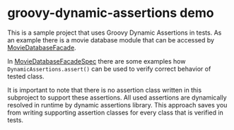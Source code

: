 # groovy-dynamic-assertions demo

This is a sample project that uses Groovy Dynamic Assertions in tests.
As an example there is a movie database module that can be accessed by [MovieDatabaseFacade](src/main/groovy/com/github/khalicki/dynamicassertions/demo/MovieDatabaseFacade.groovy).

In [MovieDatabaseFacadeSpec](src/test/groovy/com/github/khalicki/dynamicassertions/demo/MovieDatabaseFacadeSpec.groovy) there are some examples how `DynamicAssertions.assert()` can be used to verify correct behavior of tested class.

It is important to note that there is no assertion class written in this subproject to support these assertions. All used assertions are dynamically resolved in runtime by dynamic assertions library. This approach saves you from writing supporting assertion classes for every class that is verified in tests.